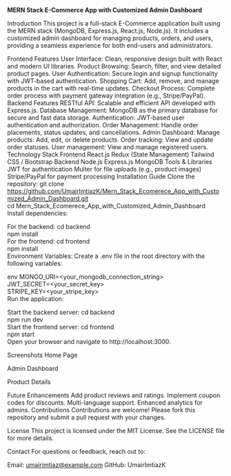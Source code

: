 **MERN Stack E-Commerce App with Customized Admin Dashboard**

Introduction
This project is a full-stack E-Commerce application built using the MERN stack (MongoDB, Express.js, React.js, Node.js). It includes a customized admin dashboard for managing products, orders, and users, providing a seamless experience for both end-users and administrators.

Frontend Features
User Interface: Clean, responsive design built with React and modern UI libraries.
Product Browsing: Search, filter, and view detailed product pages.
User Authentication: Secure login and signup functionality with JWT-based authentication.
Shopping Cart: Add, remove, and manage products in the cart with real-time updates.
Checkout Process: Complete order process with payment gateway integration (e.g., Stripe/PayPal).
Backend Features
RESTful API: Scalable and efficient API developed with Express.js.
Database Management: MongoDB as the primary database for secure and fast data storage.
Authentication: JWT-based user authentication and authorization.
Order Management: Handle order placements, status updates, and cancellations.
Admin Dashboard:
Manage products: Add, edit, or delete products.
Order tracking: View and update order statuses.
User management: View and manage registered users.
Technology Stack
Frontend
React.js
Redux (State Management)
Tailwind CSS / Bootstrap
Backend
Node.js
Express.js
MongoDB
Tools & Libraries
JWT for authentication
Multer for file uploads (e.g., product images)
Stripe/PayPal for payment processing
Installation Guide
Clone the repository:
git clone https://github.com/UmairImtiazK/Mern_Stack_Ecomerece_App_with_Customized_Admin_Dashboard.git  
cd Mern_Stack_Ecomerece_App_with_Customized_Admin_Dashboard  
Install dependencies:

For the backend:
cd backend  
npm install  
For the frontend:
cd frontend  
npm install  
Environment Variables:
Create a .env file in the root directory with the following variables:

env
MONGO_URI=<your_mongodb_connection_string>  
JWT_SECRET=<your_secret_key>  
STRIPE_KEY=<your_stripe_key>  
Run the application:

Start the backend server:
cd backend  
npm run dev  
Start the frontend server:
cd frontend  
npm start  
Open your browser and navigate to http://localhost:3000.

Screenshots
Home Page

Admin Dashboard

Product Details

Future Enhancements
Add product reviews and ratings.
Implement coupon codes for discounts.
Multi-language support.
Enhanced analytics for admins.
Contributions
Contributions are welcome! Please fork this repository and submit a pull request with your changes.

License
This project is licensed under the MIT License. See the LICENSE file for more details.

Contact
For questions or feedback, reach out to:

Email: umairimtiaz@example.com
GitHub: UmairImtiazK
